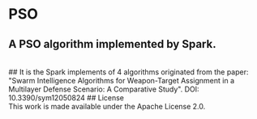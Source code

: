 # PSO
## A PSO algorithm implemented by Spark.
<br>
## It is the Spark implements of 4 algorithms originated from the paper:
<br>
"Swarm Intelligence Algorithms for Weapon-Target Assignment in a Multilayer Defense Scenario: A Comparative Study". DOI: 10.3390/sym12050824
## License
<br>
This work is made available under the Apache License 2.0.
